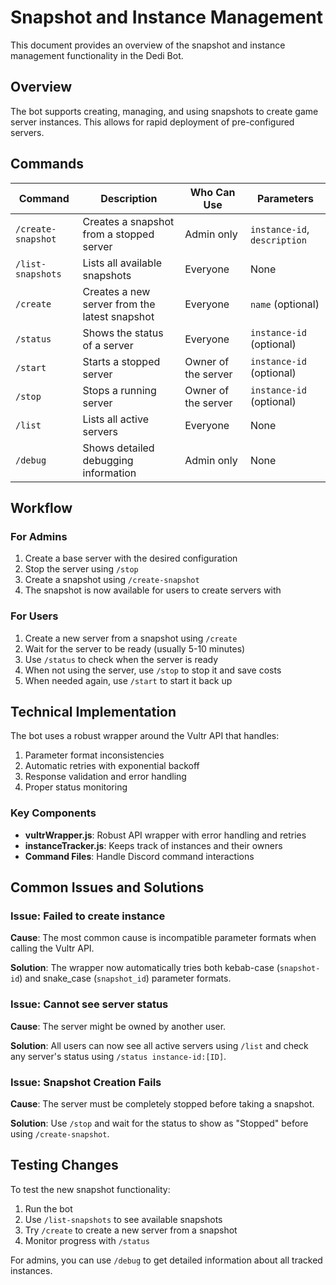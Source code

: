 # Snapshot and Instance Management

This document provides an overview of the snapshot and instance management functionality in the Dedi Bot.

## Overview

The bot supports creating, managing, and using snapshots to create game server instances. This allows for rapid deployment of pre-configured servers.

## Commands

| Command | Description | Who Can Use | Parameters |
|---------|-------------|------------|------------|
| `/create-snapshot` | Creates a snapshot from a stopped server | Admin only | `instance-id`, `description` |
| `/list-snapshots` | Lists all available snapshots | Everyone | None |
| `/create` | Creates a new server from the latest snapshot | Everyone | `name` (optional) |
| `/status` | Shows the status of a server | Everyone | `instance-id` (optional) |
| `/start` | Starts a stopped server | Owner of the server | `instance-id` (optional) |
| `/stop` | Stops a running server | Owner of the server | `instance-id` (optional) |
| `/list` | Lists all active servers | Everyone | None |
| `/debug` | Shows detailed debugging information | Admin only | None |

## Workflow

### For Admins

1. Create a base server with the desired configuration
2. Stop the server using `/stop`
3. Create a snapshot using `/create-snapshot`
4. The snapshot is now available for users to create servers with

### For Users

1. Create a new server from a snapshot using `/create`
2. Wait for the server to be ready (usually 5-10 minutes)
3. Use `/status` to check when the server is ready
4. When not using the server, use `/stop` to stop it and save costs
5. When needed again, use `/start` to start it back up

## Technical Implementation

The bot uses a robust wrapper around the Vultr API that handles:

1. Parameter format inconsistencies
2. Automatic retries with exponential backoff
3. Response validation and error handling
4. Proper status monitoring

### Key Components

- **vultrWrapper.js**: Robust API wrapper with error handling and retries
- **instanceTracker.js**: Keeps track of instances and their owners
- **Command Files**: Handle Discord command interactions

## Common Issues and Solutions

### Issue: Failed to create instance

**Cause**: The most common cause is incompatible parameter formats when calling the Vultr API.

**Solution**: The wrapper now automatically tries both kebab-case (`snapshot-id`) and snake_case (`snapshot_id`) parameter formats.

### Issue: Cannot see server status

**Cause**: The server might be owned by another user.

**Solution**: All users can now see all active servers using `/list` and check any server's status using `/status instance-id:[ID]`.

### Issue: Snapshot Creation Fails

**Cause**: The server must be completely stopped before taking a snapshot.

**Solution**: Use `/stop` and wait for the status to show as "Stopped" before using `/create-snapshot`.

## Testing Changes

To test the new snapshot functionality:

1. Run the bot
2. Use `/list-snapshots` to see available snapshots
3. Try `/create` to create a new server from a snapshot
4. Monitor progress with `/status`

For admins, you can use `/debug` to get detailed information about all tracked instances.
